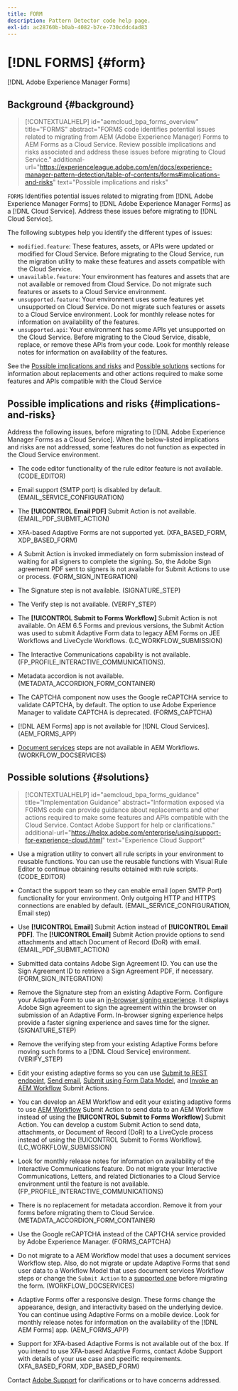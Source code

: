```yaml
---
title: FORM
description: Pattern Detector code help page.
exl-id: ac28760b-b0ab-4082-b7ce-730cddc4ad83
---
```

# [!DNL FORMS] {#form}

[!DNL Adobe Experience Manager Forms]

## Background {#background}

>[!CONTEXTUALHELP]
>id="aemcloud_bpa_forms_overview"
>title="FORMS"
>abstract="FORMS code identifies potential issues related to migrating from AEM (Adobe Experience Manager) Forms to AEM Forms as a Cloud Service. Review possible implications and risks associated and address these issues before migrating to Cloud Service."
>additional-url="https://experienceleague.adobe.com/en/docs/experience-manager-pattern-detection/table-of-contents/forms#implications-and-risks" text="Possible implications and risks"

`FORMS`  Identifies potential issues related to migrating from [!DNL Adobe Experience Manager Forms] to [!DNL Adobe Experience Manager Forms] as a [!DNL Cloud Service]. Address these issues before migrating to [!DNL Cloud Service].

The following subtypes help you identify the different types of issues:

* `modified.feature`: These features, assets, or APIs were updated or modified for Cloud Service. Before migrating to the Cloud Service, run the migration utility to make these features and assets compatible with the Cloud Service.  
* `unavailable.feature`: Your environment has features and assets that are not available or removed from Cloud Service. Do not migrate such features or assets to a Cloud Service environment.
* `unsupported.feature`: Your environment uses some features yet unsupported on Cloud Service. Do not migrate such features or assets to a Cloud Service environment. Look for monthly release notes for information on availability of the features.
* `unsupported.api`: Your environment has some APIs yet unsupported on the Cloud Service. Before migrating to the Cloud Service, disable, replace, or remove these APIs from your code. Look for monthly release notes for information on availability of the features.

See the [Possible implications and risks](#implications-and-risks) and [Possible solutions](#solutions) sections for information about replacements and other actions required to make some features and APIs compatible with the Cloud Service

## Possible implications and risks {#implications-and-risks}

Address the following issues, before migrating to [!DNL Adobe Experience Manager Forms as a Cloud Service]. When the below-listed implications and risks are not addressed, some features do not function as expected in the Cloud Service environment.

* The code editor functionality of the rule editor feature is not available. (CODE_EDITOR)

* Email support (SMTP port) is disabled by default. (EMAIL_SERVICE_CONFIGURATION)

* The **[!UICONTROL Email PDF]** Submit Action is not available.(EMAIL_PDF_SUBMIT_ACTION)

* XFA-based Adaptive Forms are not supported yet. (XFA_BASED_FORM, XDP_BASED_FORM)

* A Submit Action is invoked immediately on form submission instead of waiting for all signers to complete the signing. So, the Adobe Sign agreement PDF sent to signers is not available for Submit Actions to use or process. (FORM_SIGN_INTEGRATION)  

* The Signature step is not available. (SIGNATURE_STEP)

* The Verify step is not available. (VERIFY_STEP)

* The **[!UICONTROL Submit to Forms Workflow]** Submit Action is not available. On AEM 6.5 Forms and previous versions, the Submit Action was used to submit Adaptive Form data to legacy AEM Forms on JEE Workflows and LiveCycle Workflows. (LC_WORKFLOW_SUBMISSION)

* The Interactive Communications capability is not available. (FP_PROFILE_INTERACTIVE_COMMUNICATIONS).

* Metadata accordion is not available. (METADATA_ACCORDION_FORM_CONTAINER)

* The CAPTCHA component now uses the Google reCAPTCHA service to validate CAPTCHA, by default. The option to use Adobe Experience Manager to validate CAPTCHA is deprecated. (FORMS_CAPTCHA)

* [!DNL AEM Forms] app is not available for [!DNL Cloud Services]. (AEM_FORMS_APP)

* [Document services](https://experienceleague.adobe.com/en/docs/experience-manager-65/content/forms/install-aem-forms/osgi-installation/install-configure-document-services#deployment-topology) steps are not available in AEM Workflows. (WORKFLOW_DOCSERVICES)

## Possible solutions {#solutions}

>[!CONTEXTUALHELP]
>id="aemcloud_bpa_forms_guidance"
>title="Implementation Guidance"
>abstract="Information exposed via FORMS code can provide guidance about replacements and other actions required to make some features and APIs compatible with the Cloud Service. Contact Adobe Support for help or clarifications."
>additional-url="https://helpx.adobe.com/enterprise/using/support-for-experience-cloud.html" text="Experience Cloud Support"

* Use a migration utility to convert all rule scripts in your environment to reusable functions. You can use the reusable functions with Visual Rule Editor to continue obtaining results obtained with rule scripts. (CODE_EDITOR)

* Contact the support team so they can enable email (open SMTP Port) functionality for your environment. Only outgoing HTTP and HTTPS connections are enabled by default. (EMAIL_SERVICE_CONFIGURATION, Email step)

* Use **[!UICONTROL Email]** Submit Action instead of **[!UICONTROL Email PDF]**. The **[!UICONTROL Email]** Submit Action provide options to send attachments and attach Document of Record (DoR) with email. (EMAIL_PDF_SUBMIT_ACTION)

* Submitted data contains Adobe Sign Agreement ID. You can use the Sign Agreement ID to retrieve a Sign Agreement PDF, if necessary. (FORM_SIGN_INTEGRATION)

* Remove the Signature step from an existing Adaptive Form. Configure your Adaptive Form to use an [in-browser signing experience](https://blog.developer.adobe.com/using-adobe-sign-to-e-sign-an-adaptive-form-heres-the-best-way-to-do-it-dc3e15f9b684). It displays Adobe Sign agreement to sign the agreement within the browser on submission of an Adaptive Form. In-browser signing experience helps provide a faster signing experience and saves time for the signer. (SIGNATURE_STEP)

* Remove the verifying step from your existing Adaptive Forms before moving such forms to a [!DNL Cloud Service] environment. (VERIFY_STEP)

* Edit your existing adaptive forms so you can use [Submit to REST endpoint](https://experienceleague.adobe.com/en/docs/experience-manager-cloud-service/content/forms/adaptive-forms-authoring/authoring-adaptive-forms-foundation-components/configure-submit-actions-and-metadata-submission/configuring-submit-actions#submit-to-rest-endpoint), [Send email](https://experienceleague.adobe.com/en/docs/experience-manager-cloud-service/content/forms/adaptive-forms-authoring/authoring-adaptive-forms-foundation-components/configure-submit-actions-and-metadata-submission/configuring-submit-actions#send-email), [Submit using Form Data Model](https://experienceleague.adobe.com/en/docs/experience-manager-cloud-service/content/forms/adaptive-forms-authoring/authoring-adaptive-forms-foundation-components/configure-submit-actions-and-metadata-submission/configuring-submit-actions#submit-using-form-data-model), and [Invoke an AEM Workflow](https://experienceleague.adobe.com/en/docs/experience-manager-cloud-service/content/forms/adaptive-forms-authoring/authoring-adaptive-forms-foundation-components/configure-submit-actions-and-metadata-submission/configuring-submit-actions#invoke-an-aem-workflow) Submit Actions.

* You can develop an AEM Workflow and edit your existing adaptive forms to use [AEM Workflow](https://experienceleague.adobe.com/en/docs/experience-manager-cloud-service/content/forms/adaptive-forms-authoring/authoring-adaptive-forms-foundation-components/configure-submit-actions-and-metadata-submission/configuring-submit-actions#invoke-an-aem-workflow) Submit Action to send data to an AEM Workflow instead of using the **[!UICONTROL Submit to Forms Workflow]** Submit Action. You can develop a custom Submit Action to send data, attachments, or Document of Record (DoR) to a LiveCycle process instead of using the [!UICONTROL Submit to Forms Workflow]. (LC_WORKFLOW_SUBMISSION)

* Look for monthly release notes for information on availability of the Interactive Communications feature. Do not migrate your Interactive Communications, Letters, and related Dictionaries to a Cloud Service environment until the feature is not available. (FP_PROFILE_INTERACTIVE_COMMUNICATIONS)

* There is no replacement for metadata accordion. Remove it from your forms before migrating them to Cloud Service.(METADATA_ACCORDION_FORM_CONTAINER)

* Use the Google reCAPTCHA instead of the CAPTCHA service provided by Adobe Experience Manager. (FORMS_CAPTCHA)

* Do not migrate to a AEM Workflow model that uses a document services Workflow step. Also, do not migrate or update Adaptive Forms that send user data to a Workflow Model that uses document services Workflow steps or change the `Submit Action` to a [supported one](https://experienceleague.adobe.com/en/docs/experience-manager-cloud-service/content/forms/adaptive-forms-authoring/authoring-adaptive-forms-foundation-components/configure-submit-actions-and-metadata-submission/configuring-submit-actions) before migrating the form. (WORKFLOW_DOCSERVICES)

* Adaptive Forms offer a responsive design. These forms change the appearance, design, and interactivity based on the underlying device. You can continue using Adaptive Forms on a mobile device. Look for monthly release notes for information on the availability of the [!DNL AEM Forms] app. (AEM_FORMS_APP)

* Support for XFA-based Adaptive Forms is not available out of the box. If you intend to use XFA-based Adaptive Forms, contact Adobe Support with details of your use case and specific requirements.(XFA_BASED_FORM, XDP_BASED_FORM)

Contact [Adobe Support](https://helpx.adobe.com/enterprise/using/support-for-experience-cloud.html) for clarifications or to have concerns addressed.
